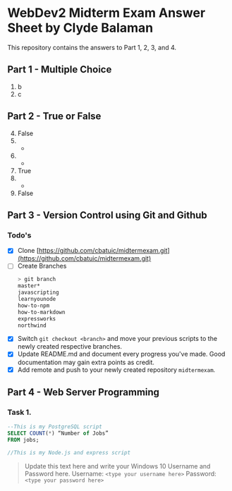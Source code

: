# WebDev2 Midterm Exam Answer Sheet by Clyde Balaman
This repository contains the answers to Part 1, 2, 3, and 4.

## Part 1 - Multiple Choice
1. b
1. c

## Part 2 - True or False
4. False
5. -
6. -
7. True
8. -
9. False

## Part 3 - Version Control using Git and Github

### Todo's
- [X] Clone [https://github.com/cbatuic/midtermexam.git](https://github.com/cbatuic/midtermexam.git)
- [ ] Create Branches
    ```bash
    > git branch
    master*
    javascripting
    learnyounode
    how-to-npm
    how-to-markdown
    expressworks
    northwind
    ```
- [X] Switch ```git checkout <branch>``` and move your previous scripts to the newly created respective branches.
- [X] Update README.md and document every progress you've made. Good documentation may gain extra points as credit.
- [X] Add remote and push to your newly created repository ```midtermexam```.

## Part 4 - Web Server Programming

### Task 1. 
```sql
--This is my PostgreSQL script
SELECT COUNT(*) “Number of Jobs” 
FROM jobs; 
```
```js
//This is my Node.js and express script

```

> Update this text here and write your Windows 10 Username and Password here.
Username: ```<type your username here>```
Password: ```<type your password here>```
